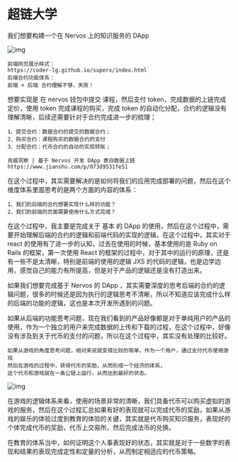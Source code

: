 # 超链大学

我们想要构建一个在 Nervos 上的知识服务的 DApp

![img](https://ws3.sinaimg.cn/large/006tNbRwgy1futz4lcxijj31eo0hgnpd.jpg)

```
前端网页展示样式：
https://coder-lg.github.io/superx/index.html
后端合约功能体系：
前端 + 后端 合约理解不够，失败！
```

想要实现是 在 nervos 钱包中提交 课程，然后支付 token，完成数据的上链完成定价，使用 token 完成课程的购买，完成 token 的自动化分配，合约的逻辑没有理解清晰，后续还需要针对于合约完成进一步的梳理；
```
1、提交合约：数据合约的提交的数据合约；
2、购买合约：课程购买的数据合约的支付
3、分配合约：代币合约的自动的实现转账；
```

```
肖威洞察 | 基于 Nervos 开发 DApp 表白数据上链
https://www.jianshu.com/p/073d9531fe51
```

在这个过程中，其实需要解决的是如何将我们的应用完成部署的问题，然后在这个维度体系里面思考的是两个方面的内容的体系：

```
1、我们的后端的合约想要实现什么样的功能？
2、我们的前端的页面需要使用什么方式完成？
```

在这个过程中，我主要是完成关于 基本 的 DApp 的使用，然后在这个过程中，需要开始理解后端的合约的逻辑和前端代码的实现的逻辑，在这个过程中，其实对于 react 的使用有了进一步的认知，过去在使用的时候，基本使用的是 Ruby on Rails 的框架，第一次使用 React 的框架的过程中，对于其中的运行的原理，还是有一些不是太清晰，特别是前端的使用的逻辑 JXS 的代码的逻辑，也是边学边用，感觉自己的能力有所提高，但是对于产品的逻辑还是没有打造出来。

如果我们想要完成基于 Nervos 的 DApp ，其实需要深度的思考后端的合约的逻辑问题，很多的时候还是因为执行的逻辑思考不清晰，所以不知道应该完成什么样的后端的功能的逻辑，这也是本次开发所遇到的问题。

如果从后端的功能思考问题，现在我们看到的产品好像都是对于单纯用户的产品的使用，作为一个独立的用户来完成数据的上传和下载的过程，在这个过程中，好像没有涉及到关于代币的支付的问题，所以在这个过程中，其实没有处理的比较好。
```
如果从游戏的角度思考问题，相对来说就变得比较的简单，作为一个用户，通过支付代币使用游戏
然后在游戏的过程中，获得代币的奖励，从而形成一个经济的体系，
这个代币和游戏就在一条公链上运行，从而达到最好的状态。
```

![img](https://ws4.sinaimg.cn/large/006tNbRwgy1futzxy0asuj30vs0j6dgz.jpg)

在游戏的逻辑体系来看，使用的场景非常的清晰，我们具备代币可以购买虚拟的游戏的服务，然后在这个过程汇总如果有好的表现就可以完成代币的奖励，如果从游戏的娱乐的体验过度到教育的体验的关键，其实就是代币购买知识服务，表现好的个体完成代币的奖励，代币上交易所，然后完成法币的兑换。

在教育的体系当中，如何证明这个人事表现好的状态，其实就是对于一些数字的表现和结果的表现完成定性和定量的分析，从而制定相适应的代币策略。
